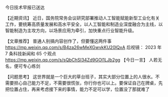 今日技术早报已送达

【近期资讯】
近日，国务院常务会议研究部署推动人工智能赋能新型工业化有关工作，要统筹高质量发展和高水平安全，以人工智能和制造业深度融合为主线，以智能制造为主攻方向，以场景应用为牵引，加快重点行业智能升级。


【文章推荐】
普通人别搞内容创作了，但要懂这两件事
https://mp.weixin.qq.com/s/B4za26wMeXGwvkKU20lQxA
后视镜： 2023 年 7 条科技新闻和 65 个观点
https://mp.weixin.qq.com/s/sQbChSI34Zd9GOl1LJb2gg
【今日一言】
人若无名，便可专心练剑

【问题思考】
这世界就是一个巨大的草台班子，其实大部分位置上的人很水。不需要担心自己能力不足，不需要很慌张，你行你也可以上。要保证自己在牌桌，先把位置占住，再来考虑接下来的事情，能力不足可以学，位置没了那就难了